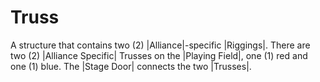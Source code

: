 # Truss

A structure that contains two (2) |Alliance|-specific |Riggings|. There are two
(2) |Alliance Specific| Trusses on the |Playing Field|, one (1) red and one (1)
blue. The |Stage Door| connects the two |Trusses|.
